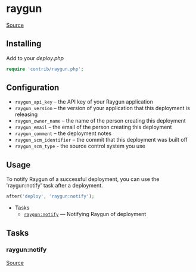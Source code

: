 <!-- DO NOT EDIT THIS FILE! -->
<!-- Instead edit contrib/raygun.php -->
<!-- Then run bin/docgen -->

# raygun

[Source](/contrib/raygun.php)


## Installing

Add to your _deploy.php_

```php
require 'contrib/raygun.php';
```

## Configuration

- `raygun_api_key` – the API key of your Raygun application
- `raygun_version` – the version of your application that this deployment is releasing
- `raygun_owner_name` – the name of the person creating this deployment
- `raygun_email` – the email of the person creating this deployment
- `raygun_comment` – the deployment notes
- `raygun_scm_identifier` – the commit that this deployment was built off
- `raygun_scm_type` - the source control system you use

## Usage

To notify Raygun of a successful deployment, you can use the 'raygun:notify' task after a deployment.

```php
after('deploy', 'raygun:notify');
```


* Tasks
  * [`raygun:notify`](#raygunnotify) — Notifying Raygun of deployment


## Tasks
### raygun:notify
[Source](/contrib/raygun.php#L34)




